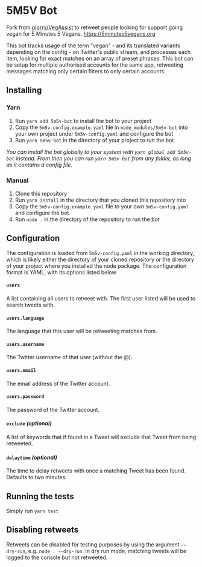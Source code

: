 # 5M5V Bot

Fork from [plorry/VegAssist](https://github.com/plorry/VegAssist) to retweet people looking for support going vegan for 5 Minutes 5 Vegans.
https://5minutes5vegans.org

This bot tracks usage of the term "vegan" - and its translated variants depending on the config - on Twitter's public stream, and processes each item, looking for exact matches on an array of preset phrases. This bot can be setup for multiple authorised accounts for the same app, retweeting messages matching only certain filters to only certain accounts.

## Installing

### Yarn

1. Run `yarn add 5m5v-bot` to install the bot to your project
2. Copy the `5m5v-config.example.yaml` file in `node_modules/5m5v-bot` into your own project under `5m5v-config.yaml` and configure the bot
2. Run `yarn 5m5v-bot` in the directory of your project to run the bot

*You can install the bot globally to your system with `yarn global add 5m5v-bot` instead. From then you can run `yarn 5m5v-bot` from any folder, as long as it contains a config file.*

### Manual

1. Clone this repository
2. Run `yarn install` in the directory that you cloned this repository into
3. Copy the `5m5v-config.example.yaml` file to your own `5m5v-config.yaml` and configure the bot
4. Run `node .` in the directory of the repository to run the bot

## Configuration

The configuration is loaded from `5m5v-config.yaml` in the working directory, which is likely either the directory of your cloned repository or the directory of your project where you installed the node package. The configuration format is YAML, with its options listed below.

#### `users`
A list containing all users to retweet with. The first user listed will be used to search tweets with.
#### `users.language`
The language that this user will be retweeting matches from.
#### `users.username`
The Twitter username of that user (without the @).
#### `users.email`
The email address of the Twitter account.
#### `users.password`
The password of the Twitter account.
#### `exclude` *(optional)*
A list of keywords that if found in a Tweet will exclude that Tweet from being retweeted.
#### `delaytime` *(optional)*
The time to delay retweets with once a matching Tweet has been found. Defaults to two minutes.

## Running the tests

Simply run `yarn test`

## Disabling retweets

Retweets can be disabled for testing purposes by using the argument `--dry-run`, e.g. `node . --dry-run`. In dry run mode, matching tweets will be logged to the console but not retweeted.
